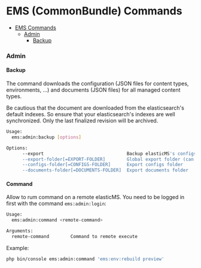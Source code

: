 # EMS (CommonBundle) Commands

<!-- TOC -->
* [EMS Commands](#ems-commonbundle-commands)
  * [Admin](#admin)
    * [Backup](#backup)
<!-- TOC -->

### Admin

#### Backup

The command downloads the configuration (JSON files for content types, environments, ...) and documents (JSON files) for all managed content types.

Be cautious that the document are downloaded from the elasticsearch's default indexes. So ensure that your elasticsearch's indexes are well synchronized. Only the last finalized revision will be archived.

```bash
Usage:
  ems:admin:backup [options]

Options:
      --export                               Backup elasticMS's configs in JSON files (dry run by default)
      --export-folder[=EXPORT-FOLDER]        Global export folder (can be overwritten per type of exports)
      --configs-folder[=CONFIGS-FOLDER]      Export configs folder
      --documents-folder[=DOCUMENTS-FOLDER]  Export documents folder
```



#### Command

Allow to rum command on a remote elasticMS. You need to be logged in first with the command `ems:admin:login`:

```bash
Usage:
  ems:admin:command <remote-command>

Arguments:
  remote-command        Command to remote execute
```

Example:

```bash
php bin/console ems:admin:command 'ems:env:rebuild preview'
```